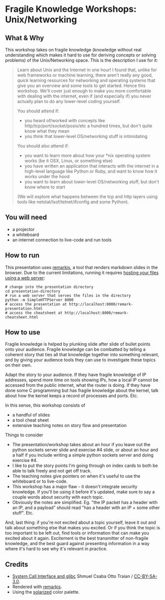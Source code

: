# Fragile Knowledge Workshops: Unix/Networking

## What & Why
This workshop takes on fragile knowledge (knowledge without real understanding which makes it hard to use for deriving concepts or solving problems) of the Unix/Networking space. This is the description I use for it:

> Learn about Unix and the Internet in one hour!
> I found that, unlike for web frameworks or machine learning, there aren't really any good, *quick* learning resources for networking and operating systems that give you an overview and some tools to get started. Hence this workshop. We'll cover just enough to make you more comfortable with dealing with the internet, even if (and especially if) you never actually plan to do any lower-level coding yourself.
>
> You should attend if:
> - you heard of/worked with concepts like http/tcp/port/socket/posix/etc a hundred times, but don't quite know what they mean
> - you think that lower-level OS/networking stuff is intimidating
>
> You should also attend if:
> - you want to learn more about how your \*nix operating system works (be it OSX, Linux, or something else)
> - you have written an application that interacts with the internet in a high-level language like Python or Ruby, and want to know how it works under the hood
> - you want to learn about lower-level OS/networking stuff, but don't know where to start
>
> (We will explore what happens between the tcp and http layers using tools like netstat/lsof/telnet/ifconfig and some Python).

## You will need
- a projector
- a whiteboard
- an internet connection to live-code and run tools

## How to run
This presentation uses [remarkjs](https://github.com/gnab/remark), a tool that renders markdown slides in the browser. Due to the current limitations, running it requires [hosting your files using a web server](https://github.com/gnab/remark/wiki#how-it-works):
```
# change into the presentation directory
cd presentation-directory
# run a web server that serves the files in the directory
python -m SimpleHTTPServer 8000
# access the presentation at http://localhost:8000/remark-presentation.html
# access the cheatsheet at http://localhost:8000/remark-cheatsheet.html
```

## How to use
Fragile knowledge is helped by plunking slide after slide of bullet points onto your audience. Fragile knowledge can be combatted by telling a coherent story that ties all that knowledge together into something relevant, and by giving your audience tools they can use to investigate these topics on their own.

Adapt the story to your audience. If they have fragile knowledge of IP addresses, spend more time on tools showing IPs, how a local IP cannot be accessed from the public internet, what the router is doing. If they have done some C programming but has fragile knowledge about the kernel, talk about how the kernel keeps a record of processes and ports. Etc.

In this sense, this workshop consists of
- a handful of slides
- a tool cheat sheet
- extensive teaching notes on story flow and presentation

Things to consider
- The presentation/workshop takes about an hour if you leave out the python sockets server slide and exercise #4 slide, or about an hour and a half if you include writing a simple python sockets server and doing exercise #4.
- I like to put the story points I'm going through on index cards to both be able to talk freely and not get off track.
- The teaching notes give pointers on when it's useful to use the whiteboard or to live-code.
- This workshop has a major flaw - it doesn't integrate security knowledge. If you'll be using it before it's updated, make sure to say a couple words about security with each topic.
- Obviously the notes are simplified. Eg. "the IP packet has a header with an IP, and a payload" should read "has a header with an IP + some other stuff". Etc.

And, last thing: if you're not excited about a topic yourself, leave it out and talk about something else that makes you excited. Or if you think the topic is too important to be left out, find tools or information that can make you excited about it again. Excitement is the best transmitter of non-fragile knowledge, and the best guard against presenting information in a way where it's hard to see why it's relevant in practice.



## Credits
- [System Call Interface and glibc](https://commons.wikimedia.org/wiki/File:Linux_kernel_System_Call_Interface_and_glibc.svg) Shmuel Csaba Otto Traian / [CC-BY-SA-3.0](https://creativecommons.org/licenses/by-sa/3.0/).
- Rendered with [remarkjs](http://remarkjs.com).
- Using the [solarized](http://ethanschoonover.com/solarized) color palette.
